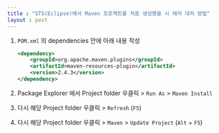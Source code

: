 ```yaml
---
title : "STS(Eclipse)에서 Maven 프로젝트를 처음 생성했을 시 에러 대처 방법"
layout : post
---
```



1. `POM.xml` 의 dependencies 안에 아래 내용 작성   


    ```xml
    <dependency>
        <groupId>org.apache.maven.plugins</groupId>
        <artifactId>maven-resources-plugin</artifactId>
        <version>2.4.3</version>
    </dependency>
    ```  


2. Package Explorer 에서 Project folder 우클릭 > `Run As` > `Maven Install`  


3. 다시 해당 Project folder 우클릭 > `Refresh` (`F5`)  


4. 다시 해당 Project folder 우클릭 > `Maven` > `Update Project` (`Alt` + `F5`)
